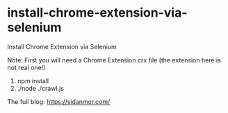 # install-chrome-extension-via-selenium

Install Chrome Extension via Selenium

Note: First you will need a Chrome Extension crx file (the extension here is not real one!)

1. npm install
2. ./node ./crawl.js

The full blog:
https://sidanmor.com/
